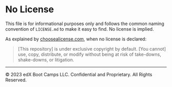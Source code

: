 # No License

This file is for informational purposes only and follows the common naming convention of `LICENSE.md` to make it easy to find. No license is implied.

As explained by [choosealicense.com](https://choosealicense.com/no-permission/), when no license is declared:

> [This repository] is under exclusive copyright by default. [You cannot] use, copy, distribute, or modify without being at risk of take-downs, shake-downs, or litigation.

---
© 2023 edX Boot Camps LLC. Confidential and Proprietary. All Rights Reserved.
